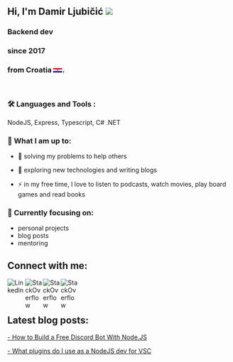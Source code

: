 ## Hi, I'm Damir Ljubičić <img src="https://media.giphy.com/media/hvRJCLFzcasrR4ia7z/giphy.gif" width="25px">


### Backend dev
### since 2017
### from Croatia <img src="https://raw.githubusercontent.com/hampusborgos/country-flags/ba2cf4101bf029d2ada26da2f95121de74581a4d/svg/hr.svg" title="Croatia" alt="Croatia" width="20"/>. 
<br />

### :hammer_and_wrench: Languages and Tools :

NodeJS, Express, Typescript, C# .NET
<br />

### 📎 What I am up to:
- :telescope: solving my problems to help others

- :seedling: exploring new technologies and writing blogs

- :zap: in my free time, I love to listen to podcasts, watch movies, play board games and read books


### 🔬 Currently focusing on:

- personal projects
- blog posts
- mentoring 

## Connect with me:

[<img align="left" alt="LinkedIn" width="40px" src="https://github.com/gauravghongde/social-icons/blob/master/SVG/Color/LinkedIN.svg" />][linkedin]
[<img align="left" alt="StackOverflow" width="40px" src="https://github.com/gauravghongde/social-icons/blob/master/SVG/Color/Stackoverflow.svg" />][soverflow]
[<img align="left" alt="StackOverflow" width="40px" src="https://github.com/gauravghongde/social-icons/blob/master/SVG/Color/Twitter.svg" />][twitter]
[<img align="left" alt="StackOverflow" width="40px" src="https://github.com/gauravghongde/social-icons/blob/master/SVG/Color/Discord.svg" />][discord]
<br />
<br />
<br />
<!-- Optional if you have blogs -->
## Latest blog posts:
<!-- BLOG-POST-LIST:START -->
<a href="https://www.cobeisfresh.com/blog/how-to-build-a-free-discord-bot-with-node-js">- How to Build a Free Discord Bot With Node.JS</a>

<a href="https://dev.to/damirljub/what-plugins-do-i-use-as-a-nodejs-developer-for-vsc-1bof">- What plugins do I use as a NodeJS dev for VSC</a>
<!-- BLOG-POST-LIST:END -->
<!-- This section you create this variables that are used above -->
[linkedin]: https://linkedin.com/in/damirljub
[soverflow]: https://meta.stackoverflow.com/users/9450101/damirljub
[twitter]: https://twitter.com/damirljub
[discord]: https://discordapp.com/users/174166402482176000

<br />
